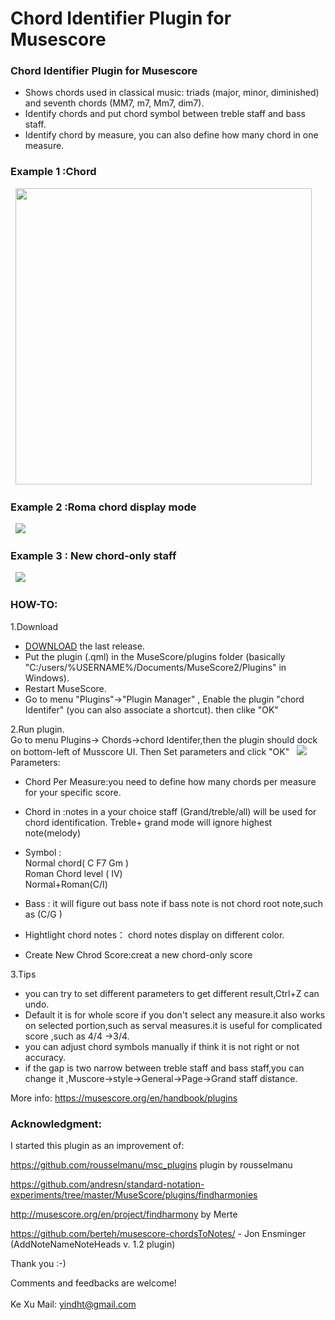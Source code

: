 # Chord Identifier Plugin for Musescore

<h3>Chord Identifier Plugin  for Musescore</h3>

- Shows chords used in classical music: triads (major, minor, diminished) and seventh chords (MM7, m7, Mm7, dim7).    
- Identify chords and put chord symbol between treble staff and bass staff.    
- Identify chord by measure, you can also define how many chord in one measure.    

<h3>Example 1 :Chord</h3>  
<img height="474px" src="https://github.com/yindht/msc_plugins/blob/master/example1.png"/>  
<br/>  

<h3>Example 2 :Roma chord display mode</h3>  
<img src="https://github.com/yindht/msc_plugins/blob/master/example2.png"/>  
<br/>  

<h3>Example 3 : New chord-only staff</h3>  
<img src="https://github.com/yindht/msc_plugins/blob/master/example3.png"/>  
<br/> 

<h3>HOW-TO:</h3>


1.Download 
- [DOWNLOAD](https://github.com/rousselmanu/msc_plugins/archive) the last release.  
- Put the plugin (.qml) in the MuseScore/plugins folder (basically "C:/users/%USERNAME%/Documents/MuseScore2/Plugins" in Windows).  
- Restart MuseScore.
- Go to menu "Plugins"->"Plugin Manager" , Enable the plugin "chord Identifer" (you can also associate a shortcut). then clike "OK"<br/>  
  
2.Run plugin.  
Go to menu Plugins-> Chords->chord Identifer,then the plugin should dock on bottom-left of Musscore UI.
Then Set parameters and click "OK"  
<img src="https://github.com/yindht/msc_plugins/blob/master/panel.png"/>
Parameters:
- Chord Per Measure:you need to define how many chords per measure for your specific score.  

- Chord in :notes in a your choice staff (Grand/treble/all) will be used for chord identification.  Treble+ grand mode  will ignore  highest note(melody)  

- Symbol :   
Normal chord( C  F7  Gm )    
Roman Chord level  ( Ⅳ)   
Normal+Roman(C/I)  

- Bass : it will figure out bass note if bass note is not chord root note,such as (C/G ) 

- Hightlight chord notes：  chord notes display on different color.

- Create New Chrod Score:creat a new chord-only score 
                         

3.Tips  
- you can try to set different parameters  to get different result,Ctrl+Z can undo.  
- Default it is for whole score if you don't select any measure.it also works on selected portion,such as serval measures.it is useful for complicated score ,such as 4/4 ->3/4.  
- you can adjust chord symbols manually if think it is not right or not accuracy.   
- if the gap is two narrow between treble staff and bass staff,you can change it ,Muscore->style->General->Page->Grand staff distance.    


More info: https://musescore.org/en/handbook/plugins  

<h3>Acknowledgment:</h3>  
I started this plugin as an improvement of:  
                       
  https://github.com/rousselmanu/msc_plugins  plugin by rousselmanu
  
  https://github.com/andresn/standard-notation-experiments/tree/master/MuseScore/plugins/findharmonies  
  
  http://musescore.org/en/project/findharmony  by Merte  
  
  https://github.com/berteh/musescore-chordsToNotes/  - Jon Ensminger (AddNoteNameNoteHeads v. 1.2 plugin)  
  
  Thank you :-)


Comments and feedbacks are welcome!<br/>  
Ke Xu
Mail: yindht@gmail.com  
